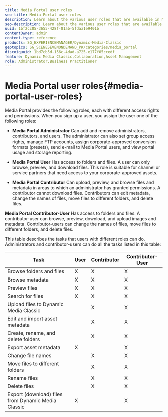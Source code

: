 ```yaml
---
title: Media Portal user roles
seo-title: Media Portal user roles
description: Learn about the various user roles that are available in Media Portal.
seo-description: Learn about the various user roles that are available in Media Portal.
uuid: 1bf2cc85-3655-428f-81ab-5fdaa1e9401b
contentOwner: admin
content-type: reference
products: SG_EXPERIENCEMANAGER/Dynamic-Media-Classic
geptopics: SG_SCENESEVENONDEMAND_PK/categories/media_portal
discoiquuid: 1bd7cb5d-156c-4dad-a725-e177f05ccedf
feature: Dynamic Media Classic,Collaboration,Asset Management
role: Administrator,Business Practitioner
---
```


# Media Portal user roles{#media-portal-user-roles}

Media Portal provides the following roles, each with different access rights and permissions. When you sign up a user, you assign the user one of the following roles:

* **Media Portal Administrator**
Can add and remove administrators, contributors, and users. The administrator can also set group access rights, manage FTP accounts, assign corporate-approved conversion formats (presets), send e-mail to Media Portal users, and view portal usage and storage reporting.

* **Media Portal User**
Has access to folders and files. A user can only browse, preview, and download files. This role is suitable for channel or service partners that need access to your corporate-approved assets.

* **Media Portal Contributor**
Can upload, preview, and browse files and metadata in areas to which an administrator has granted permissions. A contributor cannot download files. Contributors can edit metadata, change the names of files, move files to different folders, and delete files.

**Media Portal Contributor-User**
Has access to folders and files. A contributor-user can browse, preview, download, and upload images and metadata. Contributor-users can change the names of files, move files to different folders, and delete files.

This table describes the tasks that users with different roles can do. Administrators and contributor-users can do all the tasks listed in this table:

|Task|User|Contributor|Contributor-User|
|--- |--- |--- |--- |
|Browse folders and files|X|X|X|
|Browse metadata|X|X|X|
|Preview files|X|X|X|
|Search for files|X|X|X|
|Upload files to Dynamic Media Classic||X|X|
|Edit and import asset metadata||X|X|
|Create, rename, and delete folders||X|X|
|Export asset metadata|X||X|
|Change file names||X|X|
|Move files to different folders||X|X|
|Rename files||X|X|
|Delete files||X|X|
|Export (download) files from Dynamic Media Classic|X||X|